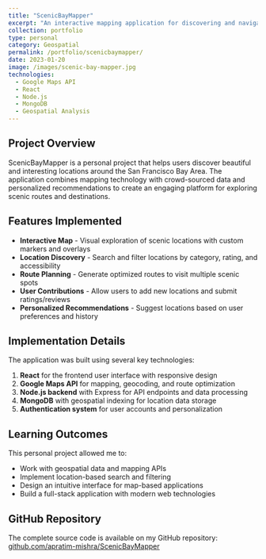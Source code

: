 ```yaml
---
title: "ScenicBayMapper"
excerpt: "An interactive mapping application for discovering and navigating to scenic locations around the Bay Area with personalized recommendations."
collection: portfolio
type: personal
category: Geospatial
permalink: /portfolio/scenicbaymapper/
date: 2023-01-20
image: /images/scenic-bay-mapper.jpg
technologies:
  - Google Maps API
  - React
  - Node.js
  - MongoDB
  - Geospatial Analysis
---
```


## Project Overview

ScenicBayMapper is a personal project that helps users discover beautiful and interesting locations around the San Francisco Bay Area. The application combines mapping technology with crowd-sourced data and personalized recommendations to create an engaging platform for exploring scenic routes and destinations.

## Features Implemented

* **Interactive Map** - Visual exploration of scenic locations with custom markers and overlays
* **Location Discovery** - Search and filter locations by category, rating, and accessibility
* **Route Planning** - Generate optimized routes to visit multiple scenic spots
* **User Contributions** - Allow users to add new locations and submit ratings/reviews
* **Personalized Recommendations** - Suggest locations based on user preferences and history

## Implementation Details

The application was built using several key technologies:

1. **React** for the frontend user interface with responsive design
2. **Google Maps API** for mapping, geocoding, and route optimization
3. **Node.js backend** with Express for API endpoints and data processing
4. **MongoDB** with geospatial indexing for location data storage
5. **Authentication system** for user accounts and personalization

## Learning Outcomes

This personal project allowed me to:

* Work with geospatial data and mapping APIs
* Implement location-based search and filtering
* Design an intuitive interface for map-based applications
* Build a full-stack application with modern web technologies

## GitHub Repository

The complete source code is available on my GitHub repository: [github.com/apratim-mishra/ScenicBayMapper](https://github.com/apratim-mishra/ScenicBayMapper) 